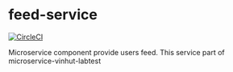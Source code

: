 # feed-service

[![CircleCI](https://circleci.com/gh/vinhut/feed-service.svg?style=shield)](https://circleci.com/gh/vinhut/feed-service)

Microservice component provide users feed. This service part of microservice-vinhut-labtest
